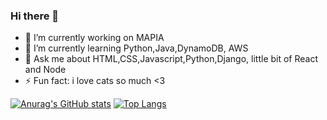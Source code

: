 ### Hi there 👋

- 🔭 I’m currently working on MAPIA
- 🌱 I’m currently learning Python,Java,DynamoDB, AWS
- 💬 Ask me about HTML,CSS,Javascript,Python,Django, little bit of React and Node
- ⚡ Fun fact: i love cats so much <3 

[![Anurag's GitHub stats](https://github-readme-stats.vercel.app/api?username=lowliet64&show_icons=true&theme=dark)](https://github.com/anuraghazra/github-readme-stats) [![Top Langs](https://github-readme-stats.vercel.app/api/top-langs/?username=lowliet64&layout=compact&theme=dark&show_icons=true&hide=php,java)](https://github.com/anuraghazra/github-readme-stats)

